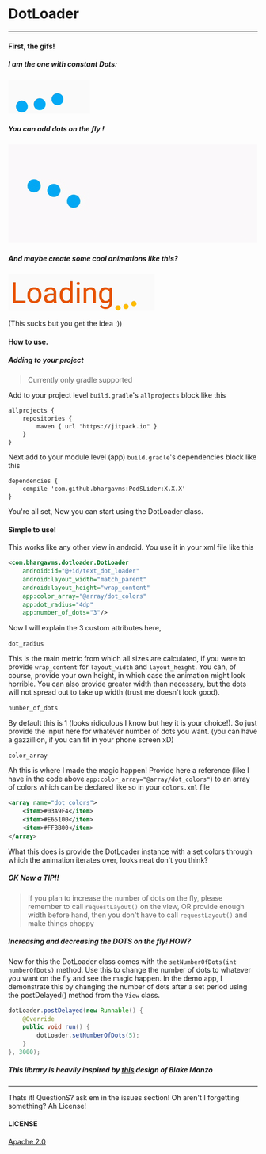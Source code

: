 # DotLoader
-------------------------------------------------------
#### First, the gifs!
##### I am the one with constant Dots:
![Sample Gif](assets/constant_dots.gif?raw=true)

##### You can add dots on the fly !
![Sample Gif](assets/adding_dots.gif?raw=true)

##### And maybe create some cool animations like this?
![Sample Gif](assets/loading_anim.gif?raw=true)

(This sucks but you get the idea :))

#### How to use.
##### Adding to your project
> Currently only gradle supported

Add to your project level `build.gradle`'s `allprojects` block like this
```
allprojects {
    repositories {
        maven { url "https://jitpack.io" }
    }
}
```
Next add to your module level (app) `build.gradle`'s dependencies block like this
```
dependencies {
    compile 'com.github.bhargavms:PodSLider:X.X.X'
}
```

You're all set, Now you can start using the DotLoader class.

#### Simple to use!

This works like any other view in android. You use it in your xml file like this
```xml
<com.bhargavms.dotloader.DotLoader
    android:id="@+id/text_dot_loader"
    android:layout_width="match_parent"
    android:layout_height="wrap_content"
    app:color_array="@array/dot_colors"
    app:dot_radius="4dp"
    app:number_of_dots="3"/>
```
Now I will explain the 3 custom attributes here,

`dot_radius`

This is the main metric from which all sizes are calculated, if you were to provide `wrap_content` for `layout_width` and `layout_height`. You can, of course, provide your own height, in which case the animation might look horrible. You can also provide greater width than necessary, but the dots will not spread out to take up width (trust me doesn't look good).

`number_of_dots`

By default this is 1 (looks ridiculous I know but hey it is your choice!). So just provide the input here for whatever number of dots you want. (you can have a gazzillion, if you can fit in your phone screen xD)

`color_array`

Ah this is where I made the magic happen! Provide here a reference (like I have in the code above `app:color_array="@array/dot_colors"`) to an array of colors which can be declared like so in your `colors.xml` file
```xml
<array name="dot_colors">
    <item>#03A9F4</item>
    <item>#E65100</item>
    <item>#FFBB00</item>
</array>
```
What this does is provide the DotLoader instance with a set colors through which the animation iterates over, looks neat don't you think?

##### OK Now a TIP!!
> If you plan to increase the number of dots on the fly, please remember to call `requestLayout()` on the view, OR provide enough width before hand, then you don't have to call `requestLayout()` and make things choppy

##### Increasing and decreasing the DOTS on the fly! HOW?
Now for this the DotLoader class comes with the `setNumberOfDots(int numberOfDots)` method. Use this to change the number of dots to whatever you want on the fly and see the magic happen. In the demo app, I demonstrate this by changing the number of dots after a set period using the postDelayed() method from the `View` class.
```java
dotLoader.postDelayed(new Runnable() {
    @Override
    public void run() {
        dotLoader.setNumberOfDots(5);
    }
}, 3000);
```

##### This library is heavily inspired by [this](http://codepen.io/blakemanzo/pen/OXOBaw) design of Blake Manzo
--------------------------------------------------------------------------------------
Thats it! QuestionS? ask em in the issues section!
Oh aren't I forgetting something? Ah License!

#### LICENSE
[Apache 2.0](LICENSE)
